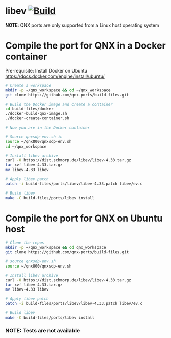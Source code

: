 # libev [![Build](https://github.com/qnx-ports/build-files/actions/workflows/libev.yml/badge.svg)](https://github.com/qnx-ports/build-files/actions/workflows/libev.yml)

**NOTE**: QNX ports are only supported from a Linux host operating system

# Compile the port for QNX in a Docker container

Pre-requisite: Install Docker on Ubuntu https://docs.docker.com/engine/install/ubuntu/

```bash
# Create a workspace
mkdir -p ~/qnx_workspace && cd ~/qnx_workspace
git clone https://github.com/qnx-ports/build-files.git

# Build the Docker image and create a container
cd build-files/docker
./docker-build-qnx-image.sh
./docker-create-container.sh

# Now you are in the Docker container

# Source qnxsdp-env.sh in
source ~/qnx800/qnxsdp-env.sh
cd ~/qnx_workspace

# Install libev archive
curl -O https://dist.schmorp.de/libev/libev-4.33.tar.gz
tar xvf libev-4.33.tar.gz
mv libev-4.33 libev

# Apply libev patch
patch -i build-files/ports/libev/libev-4.33.patch libev/ev.c

# Build libev
make -C build-files/ports/libev install
```

# Compile the port for QNX on Ubuntu host

```bash
# Clone the repos
mkdir -p ~/qnx_workspace && cd qnx_workspace
git clone https://github.com/qnx-ports/build-files.git

# source qnxsdp-env.sh
source ~/qnx800/qnxsdp-env.sh

# Install libev archive
curl -O https://dist.schmorp.de/libev/libev-4.33.tar.gz
tar xvf libev-4.33.tar.gz
mv libev-4.33 libev

# Apply libev patch
patch -i build-files/ports/libev/libev-4.33.patch libev/ev.c

# Build libev
make -C build-files/ports/libev install
```

### **NOTE**: Tests are not available

